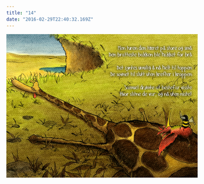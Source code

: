 ```yaml
---
title: "14"
date: "2016-02-29T22:40:32.169Z"
---
```


![Sjiraffen Samuel og Kolibrien Kris](./14_norsk.png)